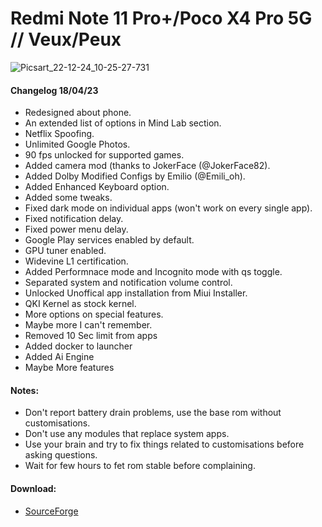 # Redmi Note 11 Pro+/Poco X4 Pro 5G // Veux/Peux
![Picsart_22-12-24_10-25-27-731](https://telegra.ph/file/389f026a02c6e8d8e97dc.jpg)

#### Changelog 18/04/23

- Redesigned about phone.
- An extended list of options in Mind Lab section.
- Netflix Spoofing.
- Unlimited Google Photos.
- 90 fps unlocked for supported games.
- Added camera mod (thanks to JokerFace (@JokerFace82).
- Added Dolby Modified Configs by Emilio (@Emili_oh).
- Added Enhanced Keyboard option.
- Added some tweaks.
- Fixed dark mode on individual apps (won't work on every single app).
- Fixed notification delay.
- Fixed power menu delay.
- Google Play services enabled by default.
- GPU tuner enabled.
- Widevine L1 certification.
- Added Performnace mode and Incognito mode with qs toggle.
- Separated system and notification volume control.
- Unlocked Unoffical app installation from Miui Installer.
- QKI Kernel as stock kernel.
- More options on special features.
- Maybe more I can't remember.
- Removed 10 Sec limit from apps
- Added docker to launcher
- Added Ai Engine
- Maybe More features

#### Notes:

- Don't report battery drain problems, use the base rom without customisations.
- Don't use any modules that replace system apps.
- Use your brain and try to fix things related to customisations before asking questions.
- Wait for few hours to fet rom stable before complaining.

#### Download:
- [SourceForge](https://sourceforge.net/projects/miui-mind/files/stable-releases/Mind-Edition_VeuxG_Paradox_Official.zip/download)